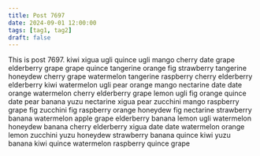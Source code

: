 ```yaml
---
title: Post 7697
date: 2024-09-01 12:00:00
tags: [tag1, tag2]
draft: false
---
```

This is post 7697.
kiwi
xigua
ugli
quince
ugli
mango
cherry
date
grape
elderberry
grape
grape
quince
tangerine
orange
fig
strawberry
tangerine
honeydew
cherry
grape
watermelon
tangerine
raspberry
cherry
elderberry
elderberry
kiwi
watermelon
ugli
pear
orange
mango
nectarine
date
date
orange
watermelon
cherry
elderberry
grape
lemon
ugli
fig
orange
quince
date
pear
banana
yuzu
nectarine
xigua
pear
zucchini
mango
raspberry
grape
fig
zucchini
fig
raspberry
orange
honeydew
fig
nectarine
strawberry
banana
watermelon
apple
grape
elderberry
banana
lemon
ugli
watermelon
honeydew
banana
cherry
elderberry
xigua
date
date
watermelon
orange
lemon
zucchini
yuzu
honeydew
strawberry
banana
quince
kiwi
yuzu
banana
kiwi
quince
watermelon
raspberry
quince
grape
